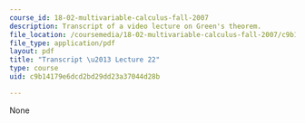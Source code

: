 ```yaml
---
course_id: 18-02-multivariable-calculus-fall-2007
description: Transcript of a video lecture on Green's theorem.
file_location: /coursemedia/18-02-multivariable-calculus-fall-2007/c9b14179e6dcd2bd29dd23a37044d28b_18_022007L22.pdf
file_type: application/pdf
layout: pdf
title: "Transcript \u2013 Lecture 22"
type: course
uid: c9b14179e6dcd2bd29dd23a37044d28b

---
```

None
